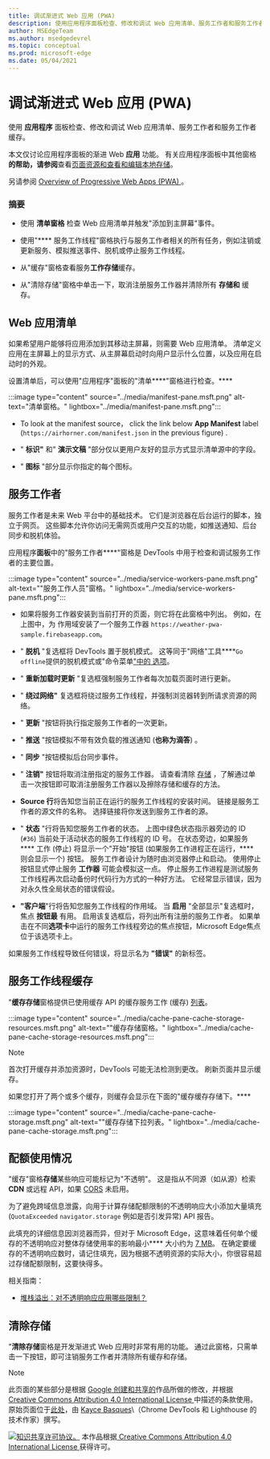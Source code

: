 ```yaml
---
title: 调试渐进式 Web 应用 (PWA)
description: 使用应用程序面板检查、修改和调试 Web 应用清单、服务工作者和服务工作者缓存。
author: MSEdgeTeam
ms.author: msedgedevrel
ms.topic: conceptual
ms.prod: microsoft-edge
ms.date: 05/04/2021
---
```

<!-- Copyright Kayce Basques

   Licensed under the Apache License, Version 2.0 (the "License");
   you may not use this file except in compliance with the License.
   You may obtain a copy of the License at

       https://www.apache.org/licenses/LICENSE-2.0

   Unless required by applicable law or agreed to in writing, software
   distributed under the License is distributed on an "AS IS" BASIS,
   WITHOUT WARRANTIES OR CONDITIONS OF ANY KIND, either express or implied.
   See the License for the specific language governing permissions and
   limitations under the License.  -->
# <a name="debug-progressive-web-apps-pwas"></a>调试渐进式 Web 应用 (PWA)

使用 **应用程序** 面板检查、修改和调试 Web 应用清单、服务工作者和服务工作者缓存。

本文仅讨论应用程序面板的渐进 Web **应用** 功能。  有关应用程序面板中其他窗格**的帮助，请参阅**查看[页面资源和](../resources/index.md)[查看和编辑本地存储](../storage/localstorage.md)。

另请参阅 [Overview of Progressive Web Apps (PWA) ](../../progressive-web-apps-chromium/index.md)。

### <a name="summary"></a>摘要

*  使用 **清单窗格** 检查 Web 应用清单并触发"添加到主屏幕"事件。

*  使用"**** 服务工作线程"窗格执行与服务工作者相关的所有任务，例如注销或更新服务、模拟推送事件、脱机或停止服务工作线程。

*  从"缓存"窗格查看服务**工作存储**缓存。

*  从"清除存储"窗格中单击一下，取消注册服务工作器并清除所有 **存储和** 缓存。


<!-- ====================================================================== -->
## <a name="web-app-manifest"></a>Web 应用清单

如果希望用户能够将应用添加到其移动主屏幕，则需要 Web 应用清单。  清单定义应用在主屏幕上的显示方式、从主屏幕启动时向用户显示什么位置，以及应用在启动时的外观。

<!--Related Guides:

* [Improve user experiences with a Web App Manifest](/web/fundamentals/web-app-manifest)
* [Using App Install Banners](/web/fundamentals/app-install-banners)  -->

<!--TODO:  Link to sections when available. -->

设置清单后，可以使用"应用程序"面板的"清单****"窗格进行检查。****

:::image type="content" source="../media/manifest-pane.msft.png" alt-text="清单窗格。" lightbox="../media/manifest-pane.msft.png":::

*  To look at the manifest source， click the link below **App Manifest** label (`https://airhorner.com/manifest.json` in the previous figure) .
<!-- *  Click the **Add to homescreen** button to simulate an Add to Homescreen event.  Check out the next section for more information.  -->

*  " **标识"** 和" **演示文稿** "部分仅以更用户友好的显示方式显示清单源中的字段。

*  " **图标** "部分显示你指定的每个图标。

<!--### Simulate Add to Homescreen events  -->

<!--A web app may only be added to a homescreen when the site is visited at least twice, with at least five minutes between visits.  While developing or debugging your Add to Homescreen workflow, the criteria is potentially inconvenient.
The **Add to homescreen** button on the **App Manifest** pane lets you simulate Add to Homescreen events whenever you want.  -->

<!--You can test out this feature with the [Microsoft I/O 2016 progressive web app](https://events.alpahabet.com/io2016/), which has proper support for Add to Homescreen.  Choosing on **Add to Homescreen** while the app is open prompts Microsoft Edge to display the "add this site to your shelf" banner, which is the desktop equivalent of the "add to homescreen" banner for mobile devices.  -->

<!--
:::image type="content" source="../media/io.msft.png" alt-text="Add to desktop shelf." lightbox="../media/io.msft.png":::
-->

<!--
> [!Tip]
> Keep the **Console** drawer open while simulating Add to Homescreen events.  The Console tells you if your manifest has any issues and logs other information about the Add to Homescreen lifecycle.  -->

<!--The **Add to Homescreen** feature cannot yet simulate the workflow for mobile devices.  Notice how the "add to shelf" prompt was triggered in the screenshot above, even though DevTools is in Device Mode (Device Emulation).  However, if you can successfully add your app to your desktop shelf, then it works for mobile, too.  -->

<!-- TODO: Rework content after sample app is created. -->

<!--If you want to test out the genuine mobile experience, you can connect a real mobile device to DevTools via [remote debugging](/debug/remote-debugging/remote-debugging), and then click the **Add to Homescreen** button (on DevTools) to trigger the "add to homescreen" prompt on the connected mobile device.  -->

<!--TODO:  Link Debug "remote debugging" sections when available. -->


<!-- ====================================================================== -->
## <a name="service-workers"></a>服务工作者

服务工作者是未来 Web 平台中的基础技术。  它们是浏览器在后台运行的脚本，独立于网页。  这些脚本允许你访问无需网页或用户交互的功能，如推送通知、后台同步和脱机体验。

<!--Related Guides:

* [Intro to Service Workers](/web/fundamentals/primers/service-worker)
* [Push Notifications: Timely, Relevant, and Precise](/web/fundamentals/push-notifications)  -->

<!-- [How Push Works](/web/fundamentals/push-notifications/how-push-works) -->

<!--TODO:  Link to sections when available. -->

应用程序**面板**中的"服务工作者****"窗格是 DevTools 中用于检查和调试服务工作者的主要位置。

:::image type="content" source="../media/service-workers-pane.msft.png" alt-text="&quot;服务工作人员&quot;窗格。" lightbox="../media/service-workers-pane.msft.png":::

*  如果将服务工作器安装到当前打开的页面，则它将在此窗格中列出。  例如，在上图中，为 作用域安装了一个服务工作器 `https://weather-pwa-sample.firebaseapp.com`。

*  " **脱机** "复选框将 DevTools 置于脱机模式。  这等同于"网络"工具****`Go offline`提供的脱机模式或"命令菜单["中的 选项](../command-menu/index.md)。

*  " **重新加载时更新** "复选框强制服务工作者每次加载页面时进行更新。

*  " **绕过网络"** 复选框将绕过服务工作线程，并强制浏览器转到所请求资源的网络。

*  " **更新** "按钮将执行指定服务工作者的一次更新。

*  " **推送** "按钮模拟不带有效负载的推送通知 (**也称为滴答**) 。

*  " **同步** "按钮模拟后台同步事件。

*  " **注销"** 按钮将取消注册指定的服务工作器。  请查看清除 [存储](#clear-storage) ，了解通过单击一次按钮即可取消注册服务工作器以及擦除存储和缓存的方法。

*  **Source 行**将告知您当前正在运行的服务工作线程的安装时间。  链接是服务工作者的源文件的名称。  选择链接将你发送到服务工作者的源。

*  " **状态** "行将告知您服务工作者的状态。  上图中绿色状态指示器旁边的 ID (`#36`) 当前处于活动状态的服务工作线程的 ID 号。  在状态旁边，如果服务**** 工作 (停止) 将显示一个"开始"按钮 (如果服务工作进程正在运行，**** 则会显示一个) 按钮。  服务工作者设计为随时由浏览器停止和启动。  使用停止按钮显式停止服务 **工作器** 可能会模拟这一点。  停止服务工作进程是测试服务工作线程再次启动备份时代码行为方式的一种好方法。  它经常显示错误，因为对永久性全局状态的错误假设。

*  **"客户端**"行将告知您服务工作线程的作用域。  当 **启用** "全部显示"复选框时，焦点 **按钮最** 有用。  启用该复选框后，将列出所有注册的服务工作者。  如果单击在不同**选项卡**中运行的服务工作线程旁边的焦点按钮，Microsoft Edge焦点位于该选项卡上。

如果服务工作线程导致任何错误，将显示名为 **"错误"** 的新标签。

<!--
:::image type="content" source="../media/sw-error.msft.png" alt-text="Service worker with errors." lightbox="../media/sw-error.msft.png":::
-->

<!--TODO:  Capture Service Worker Errors sample when available. -->
<!--TODO:  Link Web "How tickle works" sections when available. -->


<!-- ====================================================================== -->
## <a name="service-worker-caches"></a>服务工作线程缓存

"**缓存存储**窗格提供已使用缓存 API 的缓存服务工作 (缓存) [列表](https://developer.mozilla.org/docs/Web/API/Cache)。

:::image type="content" source="../media/cache-pane-cache-storage-resources.msft.png" alt-text="&quot;缓存存储窗格。" lightbox="../media/cache-pane-cache-storage-resources.msft.png":::

> [!NOTE]
> 首次打开缓存并添加资源时，DevTools 可能无法检测到更改。  刷新页面并显示缓存。

如果您打开了两个或多个缓存，则缓存会显示在下面的"缓存缓存存储下。****

:::image type="content" source="../media/cache-pane-cache-storage.msft.png" alt-text="&quot;缓存存储下拉列表。" lightbox="../media/cache-pane-cache-storage.msft.png":::


<!-- ====================================================================== -->
## <a name="quota-usage"></a>配额使用情况

"缓存"窗格**存储**某些响应可能标记为"不透明"。<!-- [opaque](/web/fundamentals/glossary#opaque-response) -->  这是指从不同源（如从源）检索**CDN**<!-- [CDN](/web/fundamentals/glossary#CDN) --> 或远程 API，如果 [CORS](https://fetch.spec.whatwg.org/#http-cors-protocol) 未启用。

<!--TODO:  Link Web "CDN" section when available. -->
<!--TODO:  Link Web "opaque" section when available. -->

为了避免跨域信息泄露，向用于计算存储配额限制的不透明响应大小添加大量填充 (`QuotaExceeded` `navigator.storage` 例如是否引发异常) API 报告。

<!--TODO:  Link Estimating "`navigator.storage` API" sections when available. -->
<!-- [Estimating available storage space](whats-new/2017/08/estimating-available-storage-space) -->

此填充的详细信息因浏览器而异，但对于 Microsoft Edge，这意味着任何单个缓存的不透明响应对整体存储使用率的影响最小**** 大小约为 [7 MB](https://bugs.chromium.org/p/chromium/issues/detail?id=796060#c17)。  在确定要缓存的不透明响应数时，请记住填充，因为根据不透明资源的实际大小，你很容易超过存储配额限制，这要快得多。

相关指南：

* [堆栈溢出：对不透明响应应用哪些限制？](https://stackoverflow.com/q/39109789/385997)
<!--* [Alphabet work container: Understanding Storage Quota](/web/tools/Alphabet-work-container/guides/storage-quota#beware_of_opaque_responses)  -->

<!--TODO:  Link Work container storage quota for opaque responses section when available. -->


<!-- ====================================================================== -->
## <a name="clear-storage"></a>清除存储

"**清除存储**窗格是开发渐进式 Web 应用时非常有用的功能。  通过此窗格，只需单击一下按钮，即可注销服务工作者并清除所有缓存和存储。  <!--Check out the section below to learn more.  -->

<!--Related Guides:

* [Clear Storage](/iterate/manage-data/local-storage#clear-storage)  -->

<!--TODO:  Link to sections when available. -->

<!--## Other Application panel guides

Check out the guides below for more help on the other panes of the **Application** panel.

Related Guides:

* [Inspect page resources](/iterate/manage-data/page-resources)
* [Inspect and manage local storage and caches](/iterate/manage-data/local-storage)  -->


<!-- ====================================================================== -->
> [!NOTE]
> 此页面的某些部分是根据 [Google 创建和共享的](https://developers.google.com/terms/site-policies)作品所做的修改，并根据[ Creative Commons Attribution 4.0 International License ](https://creativecommons.org/licenses/by/4.0)中描述的条款使用。
> 原始页面位于[此处](https://developers.google.com/web/tools/chrome-devtools/progressive-web-apps)，由 [Kayce Basques](https://developers.google.com/web/resources/contributors#kayce-basques)\（Chrome DevTools 和 Lighthouse 的技术作家）撰写。

[![知识共享许可协议。](https://i.creativecommons.org/l/by/4.0/88x31.png)](https://creativecommons.org/licenses/by/4.0)
本作品根据[ Creative Commons Attribution 4.0 International License ](https://creativecommons.org/licenses/by/4.0)获得许可。
